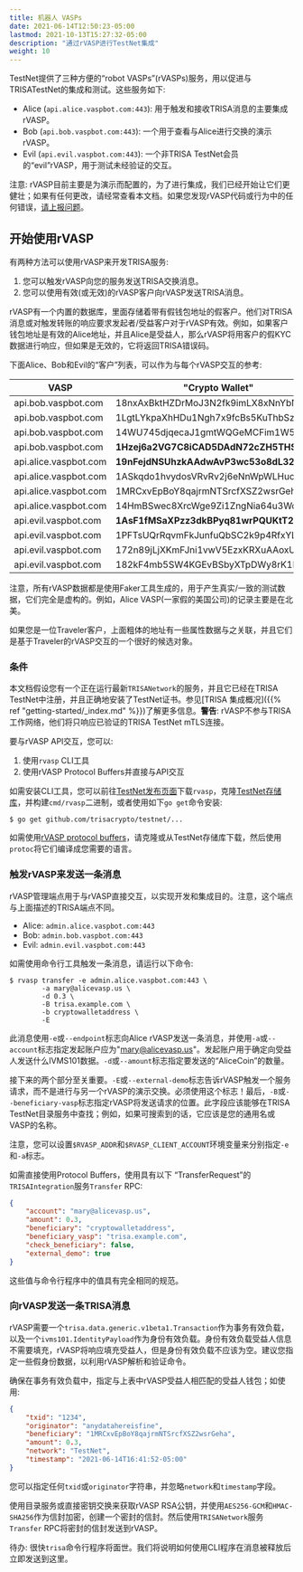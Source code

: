 ```yaml
---
title: 机器人 VASPs
date: 2021-06-14T12:50:23-05:00
lastmod: 2021-10-13T15:27:32-05:00
description: "通过rVASP进行TestNet集成"
weight: 10
---
```


TestNet提供了三种方便的“robot VASPs”(rVASPs)服务，用以促进与TRISATestNet的集成和测试。这些服务如下:

- Alice (`api.alice.vaspbot.com:443`): 用于触发和接收TRISA消息的主要集成rVASP。
- Bob (`api.bob.vaspbot.com:443`): 一个用于查看与Alice进行交换的演示rVASP。
- Evil (`api.evil.vaspbot.com:443`): 一个非TRISA TestNet会员的“evil”rVASP，用于测试未经验证的交互。

注意: rVASP目前主要是为演示而配置的，为了进行集成，我们已经开始让它们更健壮；如果有任何更改，请经常查看本文档。如果您发现rVASP代码或行为中的任何错误，[请上报问题](https://github.com/trisacrypto/testnet/issues)。

## 开始使用rVASP

有两种方法可以使用rVASP来开发TRISA服务:

1. 您可以触发rVASP向您的服务发送TRISA交换消息。
2. 您可以使用有效(或无效)的rVASP客户向rVASP发送TRISA消息。

rVASP有一个内置的数据库，里面存储着带有假钱包地址的假客户。他们对TRISA消息或对触发转账的响应要求发起者/受益客户对于rVASP有效。例如，如果客户钱包地址是有效的Alice地址，并且Alice是受益人，那么rVASP将用客户的假KYC数据进行响应，但如果是无效的，它将返回TRISA错误码。

下面Alice、Bob和Evil的“客户”列表，可以作为与每个rVASP交互的参考:

| VASP                  | "Crypto Wallet"                    | Email                 |
|-----------------------|------------------------------------|-----------------------|
| api.bob.vaspbot.com   | 18nxAxBktHZDrMoJ3N2fk9imLX8xNnYbNh | robert@bobvasp.co.uk  |
| api.bob.vaspbot.com   | 1LgtLYkpaXhHDu1Ngh7x9fcBs5KuThbSzw | george@bobvasp.co.uk  |
| api.bob.vaspbot.com   | 14WU745djqecaJ1gmtWQGeMCFim1W5MNp3 | larry@bobvasp.co.uk   |
| api.bob.vaspbot.com   | **1Hzej6a2VG7C8iCAD5DAdN72cZH5THSMt9** | fred@bobvasp.co.uk    |
| api.alice.vaspbot.com | **19nFejdNSUhzkAAdwAvP3wc53o8dL326QQ** | sarah@alicevasp.us    |
| api.alice.vaspbot.com | 1ASkqdo1hvydosVRvRv2j6eNnWpWLHucMX | mary@alicevasp.us     |
| api.alice.vaspbot.com | 1MRCxvEpBoY8qajrmNTSrcfXSZ2wsrGeha | alice@alicevasp.us    |
| api.alice.vaspbot.com | 14HmBSwec8XrcWge9Zi1ZngNia64u3Wd2v | jane@alicevasp.us     |
| api.evil.vaspbot.com  | **1AsF1fMSaXPzz3dkBPyq81wrPQUKtT2tiz** | gambler@evilvasp.gg   |
| api.evil.vaspbot.com  | 1PFTsUQrRqvmFkJunfuQbSC2k9p4RfxYLF | voldemort@evilvasp.gg |
| api.evil.vaspbot.com  | 172n89jLjXKmFJni1vwV5EzxKRXuAAoxUz | launderer@evilvasp.gg |
| api.evil.vaspbot.com  | 182kF4mb5SW4KGEvBSbyXTpDWy8rK1Dpu  | badnews@evilvasp.gg   |

注意，所有rVASP数据都是使用Faker工具生成的，用于产生真实/一致的测试数据，它们完全是虚构的。例如，Alice VASP(一家假的美国公司)的记录主要是在北美。

如果您是一位Traveler客户，上面粗体的地址有一些属性数据与之关联，并且它们是基于Traveler的rVASP交互的一个很好的候选对象。

### 条件

本文档假设您有一个正在运行最新`TRISANetwork`的服务，并且它已经在TRISA TestNet中注册，并且正确地安装了TestNet证书。参见[TRISA 集成概况]({{% ref "getting-started/_index.md" %}})了解更多信息。**警告**: rVASP不参与TRISA工作网络，他们将只响应已验证的TRISA TestNet mTLS连接。

要与rVASP API交互，您可以:

1. 使用`rvasp` CLI工具
2. 使用rVASP Protocol Buffers并直接与API交互

如需安装CLI工具，您可以前往[TestNet发布页面](https://github.com/trisacrypto/testnet/releases)下载`rvasp`，克隆[TestNet存储库](https://github.com/trisacrypto/testnet/)，并构建`cmd/rvasp`二进制，或者使用如下`go get`命令安装:

```
$ go get github.com/trisacrypto/testnet/...
```

如需使用[rVASP protocol buffers](https://github.com/trisacrypto/testnet/tree/main/proto/rvasp/v1)，请克隆或从TestNet存储库下载，然后使用`protoc`将它们编译成您需要的语言。

### 触发rVASP来发送一条消息

rVASP管理端点用于与rVASP直接交互，以实现开发和集成目的。注意，这个端点与上面描述的TRISA端点不同。

- Alice: `admin.alice.vaspbot.com:443`
- Bob: `admin.bob.vaspbot.com:443`
- Evil: `admin.evil.vaspbot.com:443`

如需使用命令行工具触发一条消息，请运行以下命令:

```
$ rvasp transfer -e admin.alice.vaspbot.com:443 \
        -a mary@alicevasp.us \
        -d 0.3 \
        -B trisa.example.com \
        -b cryptowalletaddress \
        -E
```

此消息使用`-e`或`--endpoint`标志向Alice rVASP发送一条消息，并使用`-a`或`--account`标志指定发起账户应为"mary@alicevasp.us"。发起账户用于确定向受益人发送什么IVMS101数据。`-d`或`--amount`标志指定要发送的“AliceCoin”的数量。

接下来的两个部分至关重要。`-E`或`--external-demo`标志告诉rVASP触发一个服务请求，而不是进行与另一个rVASP的演示交换。必须使用这个标志！最后，`-B`或`--beneficiary-vasp`标志指定rVASP将发送请求的位置。此字段应该能够在TRISA TestNet目录服务中查找；例如，如果可搜索到的话，它应该是您的通用名或VASP的名称。

注意，您可以设置`$RVASP_ADDR`和`$RVASP_CLIENT_ACCOUNT`环境变量来分别指定`-e`和`-a`标志。

如需直接使用Protocol Buffers，使用具有以下 “TransferRequest”的`TRISAIntegration`服务`Transfer` RPC:

```json
{
    "account": "mary@alicevasp.us",
    "amount": 0.3,
    "beneficiary": "cryptowalletaddress",
    "beneficiary_vasp": "trisa.example.com",
    "check_beneficiary": false,
    "external_demo": true
}
```

这些值与命令行程序中的值具有完全相同的规范。

### 向rVASP发送一条TRISA消息

rVASP需要一个`trisa.data.generic.v1beta1.Transaction`作为事务有效负载，以及一个`ivms101.IdentityPayload`作为身份有效负载。身份有效负载受益人信息不需要填充，rVASP将响应填充受益人，但是身份有效负载不应该为空。建议您指定一些假身份数据，以利用rVASP解析和验证命令。

确保在事务有效负载中，指定与上表中rVASP受益人相匹配的受益人钱包；如使用:

```json
{
    "txid": "1234",
    "originator": "anydatahereisfine",
    "beneficiary": "1MRCxvEpBoY8qajrmNTSrcfXSZ2wsrGeha",
    "amount": 0.3,
    "network": "TestNet",
    "timestamp": "2021-06-14T16:41:52-05:00"
}
```

您可以指定任何`txid`或`originator`字符串，并忽略`network`和`timestamp`字段。

使用目录服务或直接密钥交换来获取rVASP RSA公钥，并使用`AES256-GCM`和`HMAC-SHA256`作为信封加密，创建一个密封的信封。然后使用`TRISANetwork`服务`Transfer` RPC将密封的信封发送到rVASP。

待办: 很快`trisa`命令行程序将面世。我们将说明如何使用CLI程序在消息被释放后立即发送到这里。
